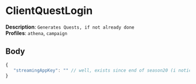 # ClientQuestLogin

**Description**: `Generates Quests, if not already done` \
**Profiles**: `athena`, `campaign`

## Body

```js
{
   "streamingAppKey": "" // well, exists since end of season20 (i noticed it on 19.05.2022) ig its for GeForceNow or XboxCloud stuff
}
```
